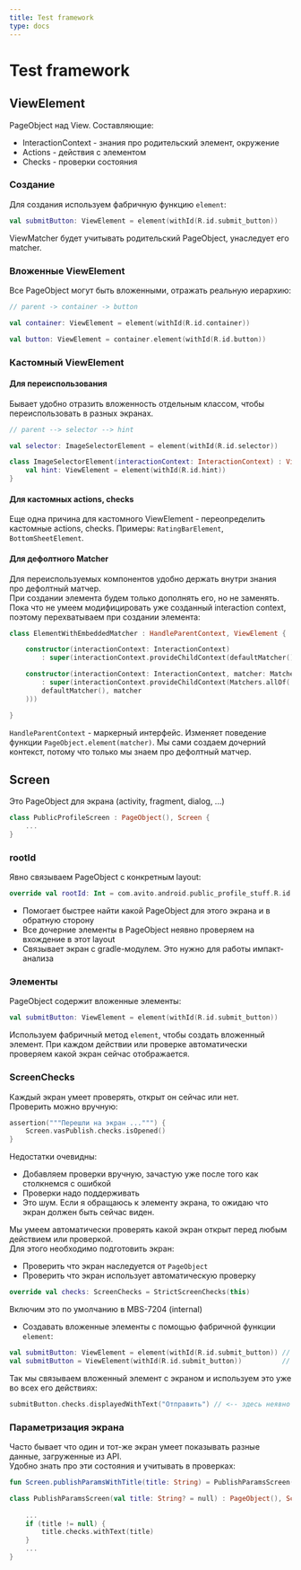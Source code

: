 ```yaml
---
title: Test framework
type: docs
---
```


# Test framework

## ViewElement

PageObject над View. Составляющие:

- InteractionContext - знания про родительский элемент, окружение
- Actions - действия с элементом
- Checks - проверки состояния

### Создание

Для создания используем фабричную функцию `element`:

```kotlin
val submitButton: ViewElement = element(withId(R.id.submit_button))
```

ViewMatcher будет учитывать родительский PageObject, унаследует его matcher.

### Вложенные ViewElement

Все PageObject могут быть вложенными, отражать реальную иерархию:

```kotlin
// parent -> container -> button

val container: ViewElement = element(withId(R.id.container))

val button: ViewElement = container.element(withId(R.id.button))
```

### Кастомный ViewElement

#### Для переиспользования

Бывает удобно отразить вложенность отдельным классом, чтобы переиспользовать в разных экранах.

```kotlin
// parent --> selector --> hint

val selector: ImageSelectorElement = element(withId(R.id.selector))

class ImageSelectorElement(interactionContext: InteractionContext) : ViewElement(interactionContext) {
    val hint: ViewElement = element(withId(R.id.hint))
}
```

#### Для кастомных actions, checks

Еще одна причина для кастомного ViewElement - переопределить кастомные actions, checks.
Примеры: `RatingBarElement`, `BottomSheetElement`.

#### Для дефолтного Matcher

Для переиспользуемых компонентов удобно держать внутри знания про дефолтный матчер.\
При создании элемента будем только дополнять его, но не заменять.\
Пока что не умеем модифицировать уже созданный interaction context, 
поэтому перехватываем при создании элемента:

```kotlin
class ElementWithEmbeddedMatcher : HandleParentContext, ViewElement {

    constructor(interactionContext: InteractionContext)
        : super(interactionContext.provideChildContext(defaultMatcher()))

    constructor(interactionContext: InteractionContext, matcher: Matcher<View>)
        : super(interactionContext.provideChildContext(Matchers.allOf(
        defaultMatcher(), matcher
    )))

}
```

`HandleParentContext` - маркерный интерфейс. 
Изменяет поведение функции `PageObject.element(matcher)`. 
Мы сами создаем дочерний контекст, потому что только мы знаем про дефолтный матчер.

## Screen

Это PageObject для экрана (activity, fragment, dialog, ...)

```kotlin
class PublicProfileScreen : PageObject(), Screen {
    ...
}
```

### rootId

Явно связываем PageObject с конкретным layout:

```kotlin
override val rootId: Int = com.avito.android.public_profile_stuff.R.id.public_profile_screen_root
```

- Помогает быстрее найти какой PageObject для этого экрана и в обратную сторону
- Все дочерние элементы в PageObject неявно проверяем на вхождение в этот layout
- Связывает экран с gradle-модулем. Это нужно для работы импакт-анализа

### Элементы

PageObject содержит вложенные элементы:

```kotlin
val submitButton: ViewElement = element(withId(R.id.submit_button))
```

Используем фабричный метод `element`, чтобы создать вложенный элемент.
При каждом действии или проверке автоматически проверяем какой экран сейчас отображается.

### ScreenChecks

Каждый экран умеет проверять, открыт он сейчас или нет.\
Проверить можно вручную:

```kotlin
assertion("""Перешли на экран ...""") {
    Screen.vasPublish.checks.isOpened()
}
```

Недостатки очевидны:

- Добавляем проверки вручную, зачастую уже после того как столкнемся с ошибкой
- Проверки надо поддерживать
- Это шум. Если я обращаюсь к элементу экрана, то ожидаю что экран должен быть сейчас виден.

Мы умеем автоматически проверять какой экран открыт перед любым действием или проверкой.\
Для этого необходимо подготовить экран:

- Проверить что экран наследуется от `PageObject`
- Проверить что экран использует автоматическую проверку

```kotlin
override val checks: ScreenChecks = StrictScreenChecks(this)
```

Включим это по умолчанию в MBS-7204 (internal) 

- Создавать вложенные элементы с помощью фабричной функции `element`:

```kotlin
val submitButton: ViewElement = element(withId(R.id.submit_button)) // 👍
val submitButton = ViewElement(withId(R.id.submit_button))          // 👎 Legacy
```

Так мы связываем вложенный элемент с экраном и используем это уже во всех его действиях:

```kotlin
submitButton.checks.displayedWithText("Отправить") // <-- здесь неявно проверим что текущий экран открыт
```

### Параметризация экрана

Часто бывает что один и тот-же экран умеет показывать разные данные, загруженные из API.\
Удобно знать про эти состояния и учитывать в проверках:

```kotlin
fun Screen.publishParamsWithTitle(title: String) = PublishParamsScreen(title)

class PublishParamsScreen(val title: String? = null) : PageObject(), Screen {
    
    ...
    if (title != null) {
        title.checks.withText(title)
    }
    ...
}
```
